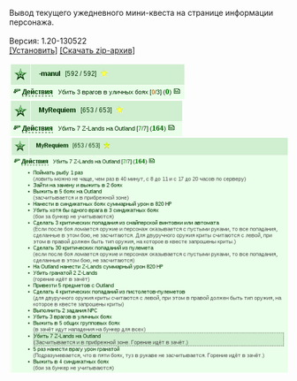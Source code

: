 Вывод текущего ужедневного мини-квеста на странице информации персонажа.
<br>
<br>
Версия: 1.20-130522
<br>
[[Установить]](https://raw.githubusercontent.com/MyRequiem/comfortablePlayingInGW/master/separatedScripts/CurrentQuestOnInfo/currentQuestOnInfo.user.js) [[Скачать zip-архив]](https://raw.githubusercontent.com/MyRequiem/comfortablePlayingInGW/master/separatedScripts/CurrentQuestOnInfo/currentQuestOnInfo.user.js.zip)
<br>
<br>
![CurrentQuestOnInfo](https://raw.githubusercontent.com/MyRequiem/comfortablePlayingInGW/master/imgs/CurrentQuestOnInfo/screen1.png)
<br>
![CurrentQuestOnInfo](https://raw.githubusercontent.com/MyRequiem/comfortablePlayingInGW/master/imgs/CurrentQuestOnInfo/screen2.png)
<br>
![CurrentQuestOnInfo](https://raw.githubusercontent.com/MyRequiem/comfortablePlayingInGW/master/imgs/CurrentQuestOnInfo/screen3.png)
<br>
